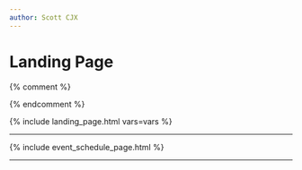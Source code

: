 ```yaml
---
author: Scott CJX
---
```


# Landing Page

<script>
  var event = {
    "name": "PERSCOM 11",
    "date": "9 Nov 2022",
    "time": "09:00 AM",
    "location": "Our Tampines Hub"
  }
  console.log({{request}});
  console.log({{event}});

  {% assign vars = event %}
  
</script>

{% comment %}
<!-- {% assign event.name = "PERSCOM 11" %}
{% assign event.date = "9 Nov 2022" %}
{% assign event.time = "0900" %}
{% assign event.location = "Our Tampines Hub" %} -->
{% endcomment %}

{% include landing_page.html vars=vars %}

<hr>

{% include event_schedule_page.html %}

<hr>
